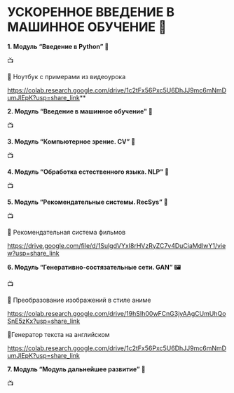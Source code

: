 # УСКОРЕННОЕ ВВЕДЕНИЕ В МАШИННОЕ ОБУЧЕНИЕ 🤖


**1. Модуль “Введение в Python” 🐍**


📺

🚀 Ноутбук с примерами из видеоурока 

https://colab.research.google.com/drive/1c2tFx56Pxc5U6DhJJ9mc6mNmDumJlEpK?usp=share_link**



**2.  Модуль “Введение в машинное обучение" 🤖**

📺


**3.  Модуль “Компьютерное зрение. CV” 👀**

📺


**4.  Модуль “Обработка естественного языка. NLP" 💬**  

📺


**5.  Модуль “Рекомендательные системы. RecSys” 🎥**

📺


🚀 Рекомендательная система фильмов



https://drive.google.com/file/d/1SulgdVYxI8rHVzRyZC7v4DuCiaMdlwY1/view?usp=share_link


**6. Модуль “Генеративно-состязательные сети. GAN” 🖼️**

📺


🚀 Преобразование изображений в стиле аниме


https://colab.research.google.com/drive/19hSIh00wFCnG3jyAAgCUmUhQoSnE5zKx?usp=share_link


🚀Генератор текста на английском


https://colab.research.google.com/drive/1c2tFx56Pxc5U6DhJJ9mc6mNmDumJlEpK?usp=share_link

**7. Модуль “Модуль дальнейшее развитие” 🧠**

📺
